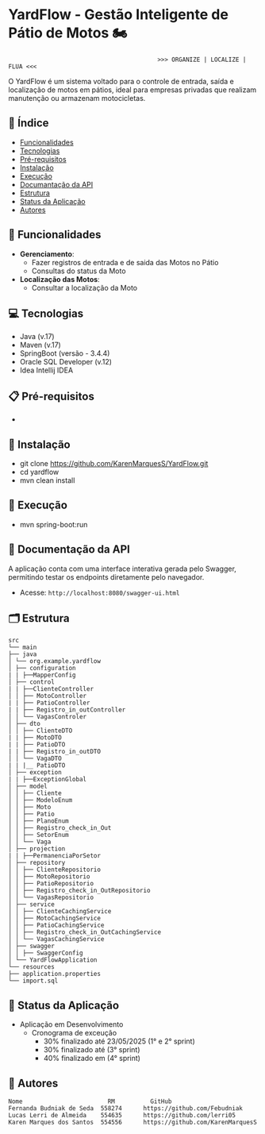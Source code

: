 # YardFlow - Gestão Inteligente de Pátio de Motos 🏍️
                                              >>> ORGANIZE | LOCALIZE | FLUA <<<

O YardFlow é um sistema voltado para o controle de entrada, saída e localização de motos em pátios, ideal para empresas privadas que realizam manutenção ou armazenam motocicletas.

## 📌 Índice
- [Funcionalidades](#-funcionalidades)
- [Tecnologias](#-tecnologias)
- [Pré-requisitos](#-pré-requisitos)
- [Instalação](#-instalação)
- [Execução](#-execução)
- [Documantação da API](#-documentação-da-api)
- [Estrutura](#-estrutura)
- [Status da Aplicação](#-status-da-aplicação)
- [Autores](#-autores)
  

## 🚀 Funcionalidades
- **Gerenciamento**:
  - Fazer registros de entrada e de saida das Motos no Pátio
  - Consultas do status da Moto
- **Localização das Motos**:
  - Consultar a localização da Moto


## 💻 Tecnologias
 - Java (v.17)
 - Maven (v.17)
 - SpringBoot (versão - 3.4.4)
 - Oracle SQL Developer (v.12)
 - Idea Intellij IDEA
  

## 📋 Pré-requisitos
- 


## 🔧 Instalação
 - git clone https://github.com/KarenMarquesS/YardFlow.git
 - cd yardflow
 - mvn clean install 


## 🏃 Execução
 - mvn spring-boot:run


## 📘 Documentação da API
A aplicação conta com uma interface interativa gerada pelo Swagger, permitindo testar os endpoints diretamente pelo navegador.
  - Acesse: `http://localhost:8080/swagger-ui.html`


## 🗂 Estrutura
```
src
└── main
├── java
│ └── org.example.yardflow
│ ├── configuration
| | ├──MapperConfig
│ ├── control
| | ├──ClienteController
│ │ ├── MotoController
| | ├── PatioController
| | ├── Registro_in_outController
│ │ └── VagasControler
│ ├── dto
│ │ ├── ClienteDTO
| | ├── MotoDTO
| | ├── PatioDTO
| | ├── Registro_in_outDTO
│ │ └── VagaDTO
| | |__ PatioDTO
│ ├── exception
| | ├──ExceptionGlobal
│ ├── model
│ │ ├── Cliente
│ │ ├── ModeloEnum
│ │ ├── Moto
│ │ ├── Patio
│ │ ├── PlanoEnum
│ │ ├── Registro_check_in_Out
│ │ ├── SetorEnum
│ │ └── Vaga
│ ├── projection
| | ├──PermanenciaPorSetor
│ ├── repository
│ │ ├── ClienteRepositorio
│ │ ├── MotoRepositorio
│ │ ├── PatioRepositorio
│ │ ├── Registro_check_in_OutRepositorio
│ │ └── VagasRepositorio
│ ├── service
│ │ ├── ClienteCachingService
│ │ ├── MotoCachingService
│ │ ├── PatioCachingService
│ │ ├── Registro_check_in_OutCachingService
│ │ └── VagasCachingService
│ ├── swagger
│ │ ├── SwaggerConfig
│ └── YardFlowApplication
└── resources
├── application.properties
└── import.sql
```


## 🚧 Status da Aplicação 
 - Aplicação em Desenvolvimento
   - Cronograma de exceução
     - 30% finalizado até 23/05/2025 (1° e 2° sprint)
     - 30% finalizado até            (3° sprint)
     - 40% finalizado em             (4° sprint)     


## 👥 Autores
    Nome	                    RM          GitHub
    Fernanda Budniak de Seda  558274      https://github.com/Febudniak
    Lucas Lerri de Almeida    554635      https://github.com/lerri05
    Karen Marques dos Santos  554556      https://github.com/KarenMarquesS

